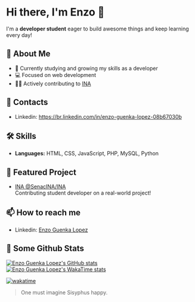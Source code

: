 # Hi there, I'm Enzo 👋

I'm a **developer student** eager to build awesome things and keep learning every day!

## 🚀 About Me

- 🌱 Currently studying and growing my skills as a developer
- 💻 Focused on web development
- 👨‍💻 Actively contributing to [INA](https://github.com/SenacINA/INA)

## 📲 Contacts

- Linkedin: https://br.linkedin.com/in/enzo-guenka-lopez-08b67030b

## 🛠️ Skills

- **Languages:** HTML, CSS, JavaScript, PHP, MySQL, Python

## 📌 Featured Project

- [INA @SenacINA/INA](https://github.com/SenacINA/INA)  
  Contributing student developer on a real-world project!

## 📫 How to reach me

- Linkedin: [Enzo Guenka Lopez](https://br.linkedin.com/in/enzo-guenka-lopez-08b67030b)

## 📄 Some Github Stats

[![Enzo Guenka Lopez's GitHub stats](https://github-readme-stats.vercel.app/api?username=enzoglopez&theme=merko)](https://github.com/anuraghazra/github-readme-stats)
[![Enzo Guenka Lopez's WakaTime stats](https://github-readme-stats.vercel.app/api/wakatime?username=enzoglopez&theme=merko)](https://github.com/anuraghazra/github-readme-stats)

[![wakatime](https://wakatime.com/badge/user/9292469a-499a-4717-95fa-44a897b83788.svg)](https://wakatime.com/@9292469a-499a-4717-95fa-44a897b83788)

> One must imagine Sisyphus happy.
